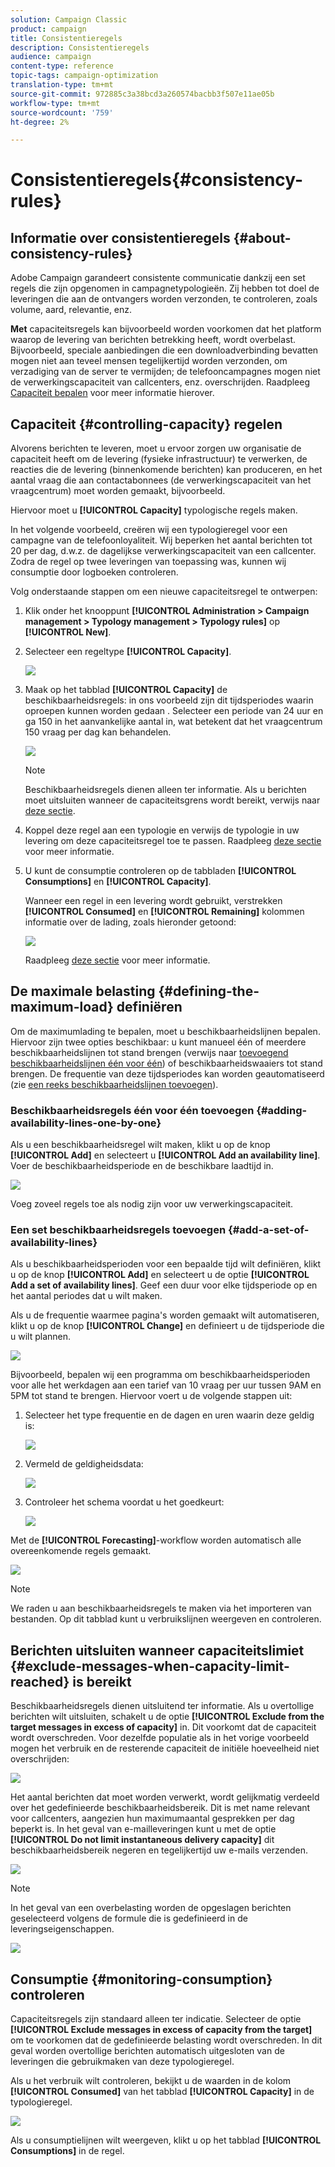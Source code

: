 ```yaml
---
solution: Campaign Classic
product: campaign
title: Consistentieregels
description: Consistentieregels
audience: campaign
content-type: reference
topic-tags: campaign-optimization
translation-type: tm+mt
source-git-commit: 972885c3a38bcd3a260574bacbb3f507e11ae05b
workflow-type: tm+mt
source-wordcount: '759'
ht-degree: 2%

---
```



# Consistentieregels{#consistency-rules}

## Informatie over consistentieregels {#about-consistency-rules}

Adobe Campaign garandeert consistente communicatie dankzij een set regels die zijn opgenomen in campagnetypologieën. Zij hebben tot doel de leveringen die aan de ontvangers worden verzonden, te controleren, zoals volume, aard, relevantie, enz.

**Met** capaciteitsregels kan bijvoorbeeld worden voorkomen dat het platform waarop de levering van berichten betrekking heeft, wordt overbelast. Bijvoorbeeld, speciale aanbiedingen die een downloadverbinding bevatten mogen niet aan teveel mensen tegelijkertijd worden verzonden, om verzadiging van de server te vermijden; de telefooncampagnes mogen niet de verwerkingscapaciteit van callcenters, enz. overschrijden. Raadpleeg [Capaciteit bepalen](#controlling-capacity) voor meer informatie hierover.

## Capaciteit {#controlling-capacity} regelen

Alvorens berichten te leveren, moet u ervoor zorgen uw organisatie de capaciteit heeft om de levering (fysieke infrastructuur) te verwerken, de reacties die de levering (binnenkomende berichten) kan produceren, en het aantal vraag die aan contactabonnees (de verwerkingscapaciteit van het vraagcentrum) moet worden gemaakt, bijvoorbeeld.

Hiervoor moet u **[!UICONTROL Capacity]** typologische regels maken.

In het volgende voorbeeld, creëren wij een typologieregel voor een campagne van de telefoonloyaliteit. Wij beperken het aantal berichten tot 20 per dag, d.w.z. de dagelijkse verwerkingscapaciteit van een callcenter. Zodra de regel op twee leveringen van toepassing was, kunnen wij consumptie door logboeken controleren.

Volg onderstaande stappen om een nieuwe capaciteitsregel te ontwerpen:

1. Klik onder het knooppunt **[!UICONTROL Administration > Campaign management > Typology management > Typology rules]** op **[!UICONTROL New]**.
1. Selecteer een regeltype **[!UICONTROL Capacity]**.

   ![](assets/campaign_opt_create_capacity_01.png)

1. Maak op het tabblad **[!UICONTROL Capacity]** de beschikbaarheidsregels: in ons voorbeeld zijn dit tijdsperiodes waarin oproepen kunnen worden gedaan . Selecteer een periode van 24 uur en ga 150 in het aanvankelijke aantal in, wat betekent dat het vraagcentrum 150 vraag per dag kan behandelen.

   ![](assets/campaign_opt_create_capacity_02.png)

   >[!NOTE]
   >
   >Beschikbaarheidsregels dienen alleen ter informatie. Als u berichten moet uitsluiten wanneer de capaciteitsgrens wordt bereikt, verwijs naar [deze sectie](#exclude-messages-when-capacity-limit-reached).

1. Koppel deze regel aan een typologie en verwijs de typologie in uw levering om deze capaciteitsregel toe te passen. Raadpleeg [deze sectie](../../campaign/using/applying-rules.md#applying-a-typology-to-a-delivery) voor meer informatie.
1. U kunt de consumptie controleren op de tabbladen **[!UICONTROL Consumptions]** en **[!UICONTROL Capacity]**.

   Wanneer een regel in een levering wordt gebruikt, verstrekken **[!UICONTROL Consumed]** en **[!UICONTROL Remaining]** kolommen informatie over de lading, zoals hieronder getoond:

   ![](assets/campaign_opt_create_capacity_03.png)

   Raadpleeg [deze sectie](#monitoring-consumption) voor meer informatie.

## De maximale belasting {#defining-the-maximum-load} definiëren

Om de maximumlading te bepalen, moet u beschikbaarheidslijnen bepalen. Hiervoor zijn twee opties beschikbaar: u kunt manueel één of meerdere beschikbaarheidslijnen tot stand brengen (verwijs naar [toevoegend beschikbaarheidslijnen één voor één](#adding-availability-lines-one-by-one)) of beschikbaarheidswaaiers tot stand brengen. De frequentie van deze tijdsperiodes kan worden geautomatiseerd (zie [een reeks beschikbaarheidslijnen toevoegen](#add-a-set-of-availability-lines)).

### Beschikbaarheidsregels één voor één toevoegen {#adding-availability-lines-one-by-one}

Als u een beschikbaarheidsregel wilt maken, klikt u op de knop **[!UICONTROL Add]** en selecteert u **[!UICONTROL Add an availability line]**. Voer de beschikbaarheidsperiode en de beschikbare laadtijd in.

![](assets/campaign_opt_create_capacity_02.png)

Voeg zoveel regels toe als nodig zijn voor uw verwerkingscapaciteit.

### Een set beschikbaarheidsregels toevoegen {#add-a-set-of-availability-lines}

Als u beschikbaarheidsperioden voor een bepaalde tijd wilt definiëren, klikt u op de knop **[!UICONTROL Add]** en selecteert u de optie **[!UICONTROL Add a set of availability lines]**. Geef een duur voor elke tijdsperiode op en het aantal periodes dat u wilt maken.

Als u de frequentie waarmee pagina&#39;s worden gemaakt wilt automatiseren, klikt u op de knop **[!UICONTROL Change]** en definieert u de tijdsperiode die u wilt plannen.

![](assets/campaign_opt_create_capacity_07.png)

Bijvoorbeeld, bepalen wij een programma om beschikbaarheidsperioden voor alle het werkdagen aan een tarief van 10 vraag per uur tussen 9AM en 5PM tot stand te brengen. Hiervoor voert u de volgende stappen uit:

1. Selecteer het type frequentie en de dagen en uren waarin deze geldig is:

   ![](assets/campaign_opt_create_capacity_08.png)

1. Vermeld de geldigheidsdata:

   ![](assets/campaign_opt_create_capacity_09.png)

1. Controleer het schema voordat u het goedkeurt:

   ![](assets/campaign_opt_create_capacity_10.png)

Met de **[!UICONTROL Forecasting]**-workflow worden automatisch alle overeenkomende regels gemaakt.

![](assets/campaign_opt_create_capacity_12.png)

>[!NOTE]
>
>We raden u aan beschikbaarheidsregels te maken via het importeren van bestanden. Op dit tabblad kunt u verbruikslijnen weergeven en controleren.

## Berichten uitsluiten wanneer capaciteitslimiet {#exclude-messages-when-capacity-limit-reached} is bereikt

Beschikbaarheidsregels dienen uitsluitend ter informatie. Als u overtollige berichten wilt uitsluiten, schakelt u de optie **[!UICONTROL Exclude from the target messages in excess of capacity]** in. Dit voorkomt dat de capaciteit wordt overschreden. Voor dezelfde populatie als in het vorige voorbeeld mogen het verbruik en de resterende capaciteit de initiële hoeveelheid niet overschrijden:

![](assets/campaign_opt_create_capacity_04.png)

Het aantal berichten dat moet worden verwerkt, wordt gelijkmatig verdeeld over het gedefinieerde beschikbaarheidsbereik. Dit is met name relevant voor callcenters, aangezien hun maximumaantal gesprekken per dag beperkt is. In het geval van e-mailleveringen kunt u met de optie **[!UICONTROL Do not limit instantaneous delivery capacity]** dit beschikbaarheidsbereik negeren en tegelijkertijd uw e-mails verzenden.

![](assets/campaign_opt_create_capacity_05.png)

>[!NOTE]
>
>In het geval van een overbelasting worden de opgeslagen berichten geselecteerd volgens de formule die is gedefinieerd in de leveringseigenschappen.

![](assets/campaign_opt_create_capacity_06.png)

## Consumptie {#monitoring-consumption} controleren

Capaciteitsregels zijn standaard alleen ter indicatie. Selecteer de optie **[!UICONTROL Exclude messages in excess of capacity from the target]** om te voorkomen dat de gedefinieerde belasting wordt overschreden. In dit geval worden overtollige berichten automatisch uitgesloten van de leveringen die gebruikmaken van deze typologieregel.

Als u het verbruik wilt controleren, bekijkt u de waarden in de kolom **[!UICONTROL Consumed]** van het tabblad **[!UICONTROL Capacity]** in de typologieregel.

![](assets/campaign_opt_create_capacity_04.png)

Als u consumptielijnen wilt weergeven, klikt u op het tabblad **[!UICONTROL Consumptions]** in de regel.
